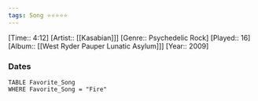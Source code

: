 ```yaml
---
tags: Song ⭐⭐⭐⭐⭐ 
---
```

[Time:: 4:12]
[Artist:: [[Kasabian]]]
[Genre:: Psychedelic Rock]
[Played:: 16]
[Album:: [[West Ryder Pauper Lunatic Asylum]]]
[Year:: 2009]
### Dates
````dataview
TABLE Favorite_Song
WHERE Favorite_Song = "Fire"
````